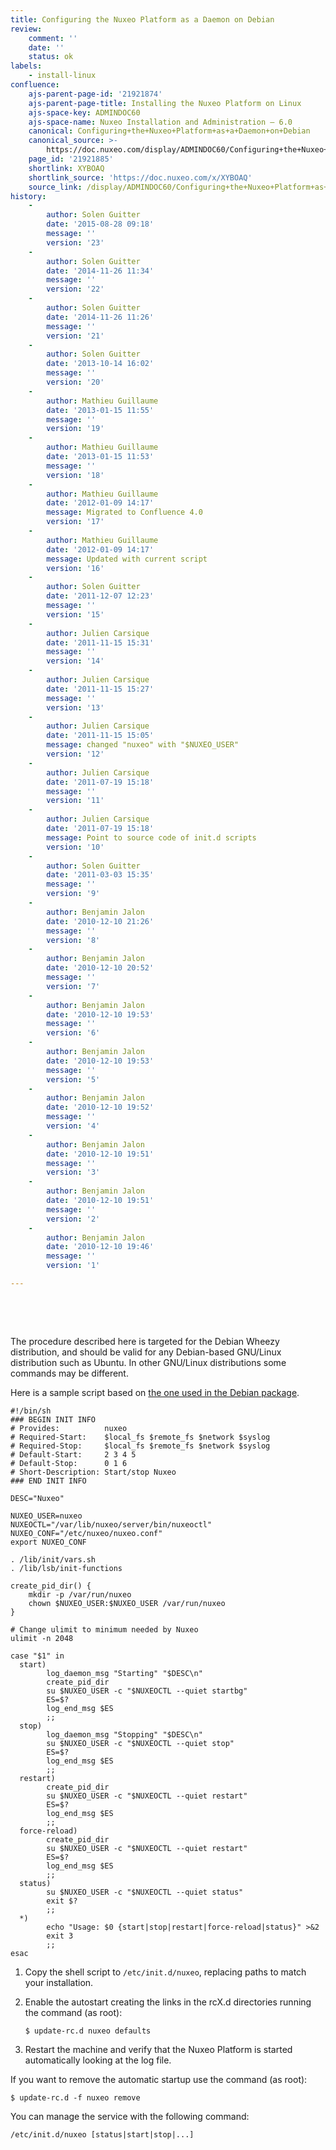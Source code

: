 ```yaml
---
title: Configuring the Nuxeo Platform as a Daemon on Debian
review:
    comment: ''
    date: ''
    status: ok
labels:
    - install-linux
confluence:
    ajs-parent-page-id: '21921874'
    ajs-parent-page-title: Installing the Nuxeo Platform on Linux
    ajs-space-key: ADMINDOC60
    ajs-space-name: Nuxeo Installation and Administration — 6.0
    canonical: Configuring+the+Nuxeo+Platform+as+a+Daemon+on+Debian
    canonical_source: >-
        https://doc.nuxeo.com/display/ADMINDOC60/Configuring+the+Nuxeo+Platform+as+a+Daemon+on+Debian
    page_id: '21921885'
    shortlink: XYBOAQ
    shortlink_source: 'https://doc.nuxeo.com/x/XYBOAQ'
    source_link: /display/ADMINDOC60/Configuring+the+Nuxeo+Platform+as+a+Daemon+on+Debian
history:
    - 
        author: Solen Guitter
        date: '2015-08-28 09:18'
        message: ''
        version: '23'
    - 
        author: Solen Guitter
        date: '2014-11-26 11:34'
        message: ''
        version: '22'
    - 
        author: Solen Guitter
        date: '2014-11-26 11:26'
        message: ''
        version: '21'
    - 
        author: Solen Guitter
        date: '2013-10-14 16:02'
        message: ''
        version: '20'
    - 
        author: Mathieu Guillaume
        date: '2013-01-15 11:55'
        message: ''
        version: '19'
    - 
        author: Mathieu Guillaume
        date: '2013-01-15 11:53'
        message: ''
        version: '18'
    - 
        author: Mathieu Guillaume
        date: '2012-01-09 14:17'
        message: Migrated to Confluence 4.0
        version: '17'
    - 
        author: Mathieu Guillaume
        date: '2012-01-09 14:17'
        message: Updated with current script
        version: '16'
    - 
        author: Solen Guitter
        date: '2011-12-07 12:23'
        message: ''
        version: '15'
    - 
        author: Julien Carsique
        date: '2011-11-15 15:31'
        message: ''
        version: '14'
    - 
        author: Julien Carsique
        date: '2011-11-15 15:27'
        message: ''
        version: '13'
    - 
        author: Julien Carsique
        date: '2011-11-15 15:05'
        message: changed "nuxeo" with "$NUXEO_USER"
        version: '12'
    - 
        author: Julien Carsique
        date: '2011-07-19 15:18'
        message: ''
        version: '11'
    - 
        author: Julien Carsique
        date: '2011-07-19 15:18'
        message: Point to source code of init.d scripts
        version: '10'
    - 
        author: Solen Guitter
        date: '2011-03-03 15:35'
        message: ''
        version: '9'
    - 
        author: Benjamin Jalon
        date: '2010-12-10 21:26'
        message: ''
        version: '8'
    - 
        author: Benjamin Jalon
        date: '2010-12-10 20:52'
        message: ''
        version: '7'
    - 
        author: Benjamin Jalon
        date: '2010-12-10 19:53'
        message: ''
        version: '6'
    - 
        author: Benjamin Jalon
        date: '2010-12-10 19:53'
        message: ''
        version: '5'
    - 
        author: Benjamin Jalon
        date: '2010-12-10 19:52'
        message: ''
        version: '4'
    - 
        author: Benjamin Jalon
        date: '2010-12-10 19:51'
        message: ''
        version: '3'
    - 
        author: Benjamin Jalon
        date: '2010-12-10 19:51'
        message: ''
        version: '2'
    - 
        author: Benjamin Jalon
        date: '2010-12-10 19:46'
        message: ''
        version: '1'

---
```

&nbsp;

&nbsp;

The procedure described here is targeted for the Debian Wheezy distribution, and should be valid for any Debian-based GNU/Linux distribution such as Ubuntu. In other GNU/Linux distributions some commands may be different.

Here is a sample script based on [the one used in the Debian package](https://github.com/nuxeo/nuxeo-packaging-debian/blob/release-6.0/resources/debian/nuxeo.init).

```
#!/bin/sh
### BEGIN INIT INFO
# Provides:          nuxeo
# Required-Start:    $local_fs $remote_fs $network $syslog
# Required-Stop:     $local_fs $remote_fs $network $syslog
# Default-Start:     2 3 4 5
# Default-Stop:      0 1 6
# Short-Description: Start/stop Nuxeo
### END INIT INFO

DESC="Nuxeo"

NUXEO_USER=nuxeo
NUXEOCTL="/var/lib/nuxeo/server/bin/nuxeoctl"
NUXEO_CONF="/etc/nuxeo/nuxeo.conf"
export NUXEO_CONF

. /lib/init/vars.sh
. /lib/lsb/init-functions

create_pid_dir() {
    mkdir -p /var/run/nuxeo
    chown $NUXEO_USER:$NUXEO_USER /var/run/nuxeo
}

# Change ulimit to minimum needed by Nuxeo
ulimit -n 2048

case "$1" in
  start)
        log_daemon_msg "Starting" "$DESC\n"
        create_pid_dir
        su $NUXEO_USER -c "$NUXEOCTL --quiet startbg"
        ES=$?
        log_end_msg $ES
        ;;
  stop)
        log_daemon_msg "Stopping" "$DESC\n"
        su $NUXEO_USER -c "$NUXEOCTL --quiet stop"
        ES=$?
        log_end_msg $ES
        ;;
  restart)
        create_pid_dir
        su $NUXEO_USER -c "$NUXEOCTL --quiet restart"
        ES=$?
        log_end_msg $ES
        ;;
  force-reload)
        create_pid_dir
        su $NUXEO_USER -c "$NUXEOCTL --quiet restart"
        ES=$?
        log_end_msg $ES
        ;;
  status)
        su $NUXEO_USER -c "$NUXEOCTL --quiet status"
        exit $?
        ;;
  *)
        echo "Usage: $0 {start|stop|restart|force-reload|status}" >&2
        exit 3
        ;;
esac

```

1.  Copy the shell script to `/etc/init.d/nuxeo`, replacing paths to match your installation.
2.  Enable the autostart creating the links in the rcX.d directories running the command (as root):

    ```
    $ update-rc.d nuxeo defaults

    ```

3.  Restart the machine and verify that the Nuxeo Platform is started automatically looking at the log file.

If you want to remove the automatic startup use the command (as root):

```
$ update-rc.d -f nuxeo remove

```

You can manage the service with the following command:

```
/etc/init.d/nuxeo [status|start|stop|...]

```